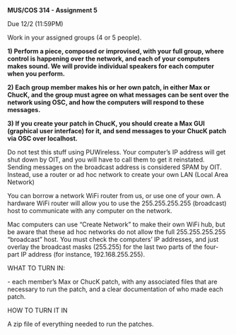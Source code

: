 **MUS/COS 314 - Assignment 5**

Due 12/2 (11:59PM)

Work in your assigned groups (4 or 5 people).

**1) Perform a piece, composed or improvised, with your full group,
where control is happening over the network, and each of your computers
makes sound. We will provide individual speakers for each computer when
you perform.**

**2) Each group member makes his or her own patch, in either Max or
ChucK, and the group must agree on what messages can be sent over the
network using OSC, and how the computers will respond to these
messages.**

**3) If you create your patch in ChucK, you should create a Max GUI
(graphical user interface) for it, and send messages to your ChucK patch
via OSC over localhost.**

Do not test this stuff using PUWireless. Your computer’s IP address will
get shut down by OIT, and you will have to call them to get it
reinstated. Sending messages on the broadcast address is considered SPAM
by OIT. Instead, use a router or ad hoc network to create your own LAN
(Local Area Network)

You can borrow a network WiFi router from us, or use one of your own. A
hardware WiFi router will allow you to use the 255.255.255.255
(broadcast) host to communicate with any computer on the network.

Mac computers can use “Create Network” to make their own WiFi hub, but
be aware that these ad hoc networks do not allow the full
255.255.255.255 “broadcast” host. You must check the computers’ IP
addresses, and just overlay the broadcast masks (255.255) for the last
two parts of the four-part IP address (for instance, 192.168.255.255).

WHAT TO TURN IN:

\- each member’s Max or ChucK patch, with any associated files that are
necessary to run the patch, and a clear documentation of who made each
patch.

HOW TO TURN IT IN

A zip file of everything needed to run the patches.
